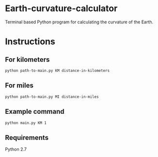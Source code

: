 # Earth-curvature-calculator
Terminal based Python program for calculating the curvature of the Earth.

# Instructions

## For kilometers
`python path-to-main.py KM distance-in-kilometers`

## For miles
`python path-to-main.py MI distance-in-miles`

## Example command
`python main.py KM 1`

## Requirements
Python 2.7
